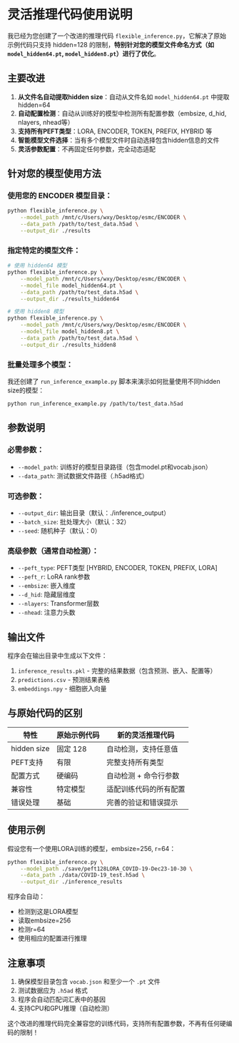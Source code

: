 # 灵活推理代码使用说明

我已经为您创建了一个改进的推理代码 `flexible_inference.py`，它解决了原始示例代码只支持 hidden=128 的限制，**特别针对您的模型文件命名方式（如 `model_hidden64.pt`, `model_hidden8.pt`）进行了优化**。

## 主要改进

1. **从文件名自动提取hidden size**：自动从文件名如 `model_hidden64.pt` 中提取 hidden=64
2. **自动配置检测**：自动从训练好的模型中检测所有配置参数（embsize, d_hid, nlayers, nhead等）
3. **支持所有PEFT类型**：LORA, ENCODER, TOKEN, PREFIX, HYBRID 等
4. **智能模型文件选择**：当有多个模型文件时自动选择包含hidden信息的文件
5. **灵活参数配置**：不再固定任何参数，完全动态适配

## 针对您的模型使用方法

### 使用您的 ENCODER 模型目录：
```bash
python flexible_inference.py \
    --model_path /mnt/c/Users/wxy/Desktop/esmc/ENCODER \
    --data_path /path/to/test_data.h5ad \
    --output_dir ./results
```

### 指定特定的模型文件：
```bash
# 使用 hidden64 模型
python flexible_inference.py \
    --model_path /mnt/c/Users/wxy/Desktop/esmc/ENCODER \
    --model_file model_hidden64.pt \
    --data_path /path/to/test_data.h5ad \
    --output_dir ./results_hidden64

# 使用 hidden8 模型  
python flexible_inference.py \
    --model_path /mnt/c/Users/wxy/Desktop/esmc/ENCODER \
    --model_file model_hidden8.pt \
    --data_path /path/to/test_data.h5ad \
    --output_dir ./results_hidden8
```

### 批量处理多个模型：
我还创建了 `run_inference_example.py` 脚本来演示如何批量使用不同hidden size的模型：
```bash
python run_inference_example.py /path/to/test_data.h5ad
```

## 参数说明

### 必需参数：
- `--model_path`: 训练好的模型目录路径（包含model.pt和vocab.json）
- `--data_path`: 测试数据文件路径（.h5ad格式）

### 可选参数：
- `--output_dir`: 输出目录（默认：./inference_output）
- `--batch_size`: 批处理大小（默认：32）
- `--seed`: 随机种子（默认：0）

### 高级参数（通常自动检测）：
- `--peft_type`: PEFT类型 [HYBRID, ENCODER, TOKEN, PREFIX, LORA]
- `--peft_r`: LoRA rank参数
- `--embsize`: 嵌入维度
- `--d_hid`: 隐藏层维度
- `--nlayers`: Transformer层数
- `--nhead`: 注意力头数

## 输出文件

程序会在输出目录中生成以下文件：

1. `inference_results.pkl` - 完整的结果数据（包含预测、嵌入、配置等）
2. `predictions.csv` - 预测结果表格
3. `embeddings.npy` - 细胞嵌入向量

## 与原始代码的区别

| 特性 | 原始示例代码 | 新的灵活推理代码 |
|------|------------|----------------|
| hidden size | 固定 128 | 自动检测，支持任意值 |
| PEFT支持 | 有限 | 完整支持所有类型 |
| 配置方式 | 硬编码 | 自动检测 + 命令行参数 |
| 兼容性 | 特定模型 | 适配训练代码的所有配置 |
| 错误处理 | 基础 | 完善的验证和错误提示 |

## 使用示例

假设您有一个使用LORA训练的模型，embsize=256, r=64：

```bash
python flexible_inference.py \
    --model_path ./save/peft128LORA_COVID-19-Dec23-10-30 \
    --data_path ./data/COVID-19_test.h5ad \
    --output_dir ./inference_results
```

程序会自动：
- 检测到这是LORA模型
- 读取embsize=256
- 检测r=64
- 使用相应的配置进行推理

## 注意事项

1. 确保模型目录包含 `vocab.json` 和至少一个 `.pt` 文件
2. 测试数据应为 `.h5ad` 格式
3. 程序会自动匹配词汇表中的基因
4. 支持CPU和GPU推理（自动检测）

这个改进的推理代码完全兼容您的训练代码，支持所有配置参数，不再有任何硬编码的限制！